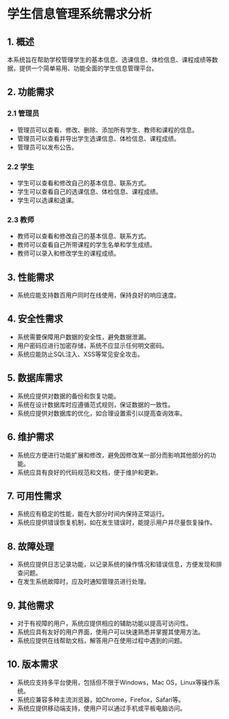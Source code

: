 # 学生信息管理系统需求分析

## 1. 概述

本系统旨在帮助学校管理学生的基本信息、选课信息、体检信息、课程成绩等数据，提供一个简单易用、功能全面的学生信息管理平台。

## 2. 功能需求

### 2.1 管理员

- 管理员可以查看、修改、删除、添加所有学生、教师和课程的信息。
- 管理员可以查看并导出学生选课信息、体检信息、课程成绩。
- 管理员可以发布公告。

### 2.2 学生

- 学生可以查看和修改自己的基本信息、联系方式。
- 学生可以查看自己的选课信息、体检信息、课程成绩。
- 学生可以选课和退课。

### 2.3 教师

- 教师可以查看和修改自己的基本信息、联系方式。
- 教师可以查看自己所带课程的学生名单和学生成绩。
- 教师可以录入和修改学生的课程成绩。

## 3. 性能需求

- 系统应能支持数百用户同时在线使用，保持良好的响应速度。

## 4. 安全性需求

- 系统需要保障用户数据的安全性，避免数据泄漏。
- 用户密码应进行加密存储，系统不应显示任何明文密码。
- 系统应能防止SQL注入、XSS等常见安全攻击。

## 5. 数据库需求

- 系统应提供对数据的备份和恢复功能。
- 系统在设计数据库时应遵循范式规则，保证数据的一致性。
- 系统应提供对数据库的优化，如合理设置索引以提高查询效率。

## 6. 维护需求

- 系统应方便进行功能扩展和修改，避免因修改某一部分而影响其他部分的功能。
- 系统应具有良好的代码规范和文档，便于维护和更新。

## 7. 可用性需求

- 系统应有稳定的性能，能在大部分时间内保持正常运行。
- 系统应提供错误恢复机制，如在发生错误时，能提示用户并尽量恢复操作。

## 8. 故障处理

- 系统应提供日志记录功能，以记录系统的操作情况和错误信息，方便发现和排查问题。
- 在发生系统故障时，应及时通知管理员进行处理。

## 9. 其他需求

- 对于有视障的用户，系统应提供相应的辅助功能以提高可访问性。
- 系统应具有友好的用户界面，使用户可以快速熟悉并掌握其使用方法。
- 系统应提供在线帮助文档，解答用户在使用过程中遇到的问题。

## 10. 版本需求

- 系统应支持多平台使用，包括但不限于Windows，Mac OS，Linux等操作系统。
- 系统应兼容多种主流浏览器，如Chrome，Firefox，Safari等。
- 系统应提供移动端支持，使用户可以通过手机或平板电脑访问。
